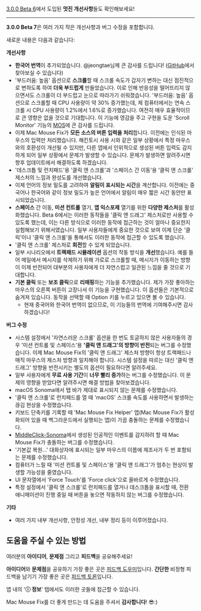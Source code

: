 [3.0.0 Beta 6](https://github.com/noah-nuebling/mac-mouse-fix/releases/tag/3.0.0-Beta-6)에서 도입된 **멋진 개선사항**들도 확인해보세요!


---

**3.0.0 Beta 7**은 여러 가지 작은 개선사항과 버그 수정을 포함합니다.

새로운 내용은 다음과 같습니다:

**개선사항**

- **한국어 번역**이 추가되었습니다. @jeongtae님께 큰 감사를 드립니다! ([GitHub](https://github.com/jeongtae)에서 찾아보실 수 있습니다)
- '부드러움: 높음' 옵션으로 **스크롤**할 때 스크롤 속도가 갑자기 변하는 대신 점진적으로 변하도록 하여 **더욱 부드럽게** 만들었습니다. 이로 인해 반응성을 떨어뜨리지 않으면서도 스크롤이 더 부드럽고 눈으로 따라가기 쉬워졌습니다. '부드러움: 높음' 옵션으로 스크롤할 때 CPU 사용량이 약 30% 증가했는데, 제 컴퓨터에서는 연속 스크롤 시 CPU 사용량이 1.2%에서 1.6%로 증가했습니다. 여전히 매우 효율적이므로 큰 영향은 없을 것으로 기대합니다. 이 기능에 영감을 주고 구현을 도운 'Scroll Monitor' 기능의 [MOS](https://mos.caldis.me/)에 큰 감사를 드립니다.
- 이제 Mac Mouse Fix가 **모든 소스의 버튼 입력을 처리**합니다. 이전에는 인식된 마우스의 입력만 처리했습니다. 해킨토시 사용 시와 같은 일부 상황에서 특정 마우스와의 호환성이 개선될 수 있지만, 다른 앱에서 인위적으로 생성된 버튼 입력도 감지하게 되어 일부 상황에서 문제가 발생할 수 있습니다. 문제가 발생하면 알려주시면 향후 업데이트에서 해결하도록 하겠습니다.
- '데스크톱 및 런치패드'용 '클릭 앤 스크롤'과 '스페이스 간 이동'용 '클릭 앤 스크롤' 제스처의 느낌과 완성도를 개선했습니다.
- 이제 언어의 정보 밀도를 고려하여 **알림이 표시되는 시간**을 계산합니다. 이전에는 중국어나 한국어와 같이 정보 밀도가 높은 언어에서 알림이 매우 짧은 시간 동안만 표시되었습니다.
- **스페이스** 간 이동, **미션 컨트롤** 열기, **앱 익스포제** 열기를 위한 **다양한 제스처**를 활성화했습니다. Beta 6에서는 이러한 동작들을 '클릭 앤 드래그' 제스처로만 사용할 수 있도록 했는데, 이는 다른 방식으로 이러한 동작에 접근하는 것이 얼마나 중요한지 실험해보기 위해서였습니다. 일부 사용자들에게 중요한 것으로 보여 이제 단순 '클릭'이나 '클릭 앤 스크롤'을 통해서도 이러한 동작에 접근할 수 있도록 했습니다.
- '클릭 앤 스크롤' 제스처로 **회전**할 수 있게 되었습니다.
- 일부 시나리오에서 **트랙패드 시뮬레이션** 옵션의 작동 방식을 **개선**했습니다. 예를 들어 메일에서 메시지를 삭제하기 위해 가로로 스크롤할 때, 메시지가 이동하는 방향이 이제 반전되어 대부분의 사용자에게 더 자연스럽고 일관된 느낌을 줄 것으로 기대합니다.
- **기본 클릭** 또는 **보조 클릭**으로 **리매핑**하는 기능을 추가했습니다. 제가 가장 좋아하는 마우스의 오른쪽 버튼이 고장나서 이 기능을 구현했습니다. 이 옵션들은 기본적으로 숨겨져 있습니다. 동작을 선택할 때 Option 키를 누르고 있으면 볼 수 있습니다.
  - 현재 중국어와 한국어 번역이 없으므로, 이 기능들의 번역에 기여해주시면 감사하겠습니다!

**버그 수정**

- 시스템 설정에서 '자연스러운 스크롤' 옵션을 한 번도 토글하지 않은 사용자들의 경우 '미션 컨트롤 및 스페이스'용 **'클릭 앤 드래그'의 방향이 반전**되는 버그를 수정했습니다. 이제 Mac Mouse Fix의 '클릭 앤 드래그' 제스처 방향이 항상 트랙패드나 매직 마우스의 제스처 방향과 일치해야 합니다. 시스템 설정을 따르는 대신 '클릭 앤 드래그' 방향을 반전시키는 별도의 옵션이 필요하다면 알려주세요.
- 일부 사용자에게 **무료 사용 기간**이 **너무 빨리 증가**하는 버그를 수정했습니다. 이 문제의 영향을 받았다면 알려주시면 해결 방법을 찾아보겠습니다.
- macOS Sonoma에서 탭 바가 제대로 표시되지 않는 문제를 수정했습니다.
- '클릭 앤 스크롤'로 런치패드를 열 때 'macOS' 스크롤 속도를 사용하면서 발생하는 끊김 현상을 수정했습니다.
- 키보드 단축키를 기록할 때 'Mac Mouse Fix Helper' 앱(Mac Mouse Fix가 활성화되어 있을 때 백그라운드에서 실행되는 앱)이 가끔 충돌하는 문제를 수정했습니다.
- [MiddleClick-Sonoma](https://github.com/artginzburg/MiddleClick-Sonoma)에서 생성된 인공적인 이벤트를 감지하려 할 때 Mac Mouse Fix가 충돌하는 버그를 수정했습니다.
- '기본값 복원...' 대화상자에 표시되는 일부 마우스의 이름에 제조사가 두 번 포함되는 문제를 수정했습니다.
- 컴퓨터가 느릴 때 '미션 컨트롤 및 스페이스'용 '클릭 앤 드래그'가 멈추는 현상이 발생할 가능성을 줄였습니다.
- UI 문자열에서 'Force Touch'를 'Force click'으로 올바르게 수정했습니다.
- 특정 설정에서 '클릭 앤 스크롤'로 런치패드를 열거나 데스크톱을 표시할 때, 전환 애니메이션이 진행 중일 때 버튼을 놓으면 작동하지 않는 버그를 수정했습니다.


**기타**

- 여러 가지 내부 개선사항, 안정성 개선, 내부 정리 등이 이루어졌습니다.

## 도움을 주실 수 있는 방법

여러분의 **아이디어**, **문제점** 그리고 **피드백**을 공유해주세요!

**아이디어**와 **문제점**을 공유하기 가장 좋은 곳은 [피드백 도우미](https://noah-nuebling.github.io/mac-mouse-fix-feedback-assistant/?type=bug-report)입니다.
**간단한** 비정형 피드백을 남기기 가장 좋은 곳은 [피드백 토론](https://github.com/noah-nuebling/mac-mouse-fix/discussions/366)입니다.

앱 내의 '**ⓘ 정보**' 탭에서도 이러한 곳들에 접근할 수 있습니다.

Mac Mouse Fix를 더 좋게 만드는 데 도움을 주셔서 **감사합니다**! 😎:)